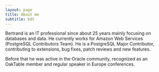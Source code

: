 ```yaml
---
layout: page
title: About me
subtitle: bdt
---
```


Bertrand is an IT professional since about 25 years mainly focusing on databases and data.
He currently works for Amazon Web Services (PostgreSQL Contributors Team).
He is a PostgreSQL Major Contributor, contributing to extensions, bug fixes, patch reviews and new features.

Before that he was active in the Oracle community, recognized as an OakTable member
and regular speaker in Europe conferences.
